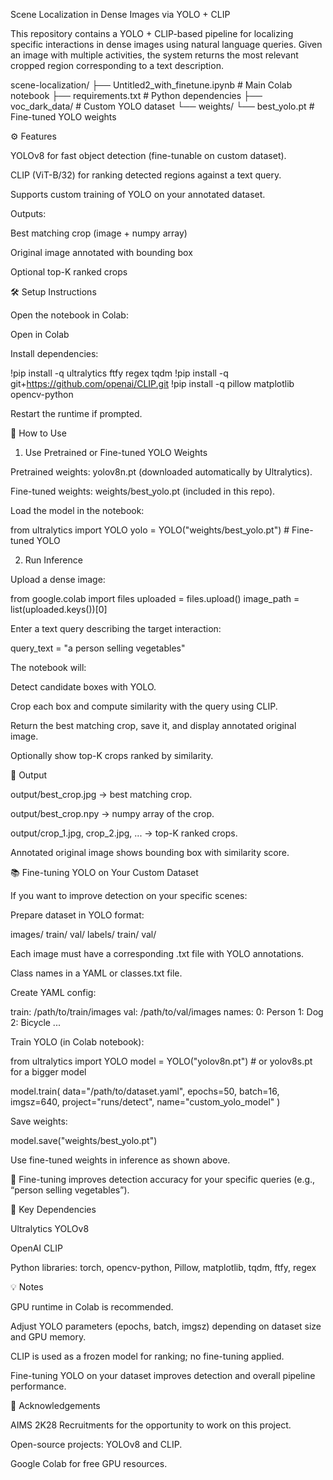 Scene Localization in Dense Images via YOLO + CLIP

This repository contains a YOLO + CLIP-based pipeline for localizing specific interactions in dense images using natural language queries. Given an image with multiple activities, the system returns the most relevant cropped region corresponding to a text description.

scene-localization/
├── Untitled2_with_finetune.ipynb   # Main Colab notebook
├── requirements.txt                 # Python dependencies
├── voc_dark_data/                   # Custom YOLO dataset
└── weights/
    └── best_yolo.pt                 # Fine-tuned YOLO weights

⚙️ Features

YOLOv8 for fast object detection (fine-tunable on custom dataset).

CLIP (ViT-B/32) for ranking detected regions against a text query.

Supports custom training of YOLO on your annotated dataset.

Outputs:

Best matching crop (image + numpy array)

Original image annotated with bounding box

Optional top-K ranked crops

🛠 Setup Instructions

Open the notebook in Colab:

Open in Colab

Install dependencies:

!pip install -q ultralytics ftfy regex tqdm
!pip install -q git+https://github.com/openai/CLIP.git
!pip install -q pillow matplotlib opencv-python


Restart the runtime if prompted.

🚀 How to Use
1. Use Pretrained or Fine-tuned YOLO Weights

Pretrained weights: yolov8n.pt (downloaded automatically by Ultralytics).

Fine-tuned weights: weights/best_yolo.pt (included in this repo).

Load the model in the notebook:

from ultralytics import YOLO
yolo = YOLO("weights/best_yolo.pt")  # Fine-tuned YOLO

2. Run Inference

Upload a dense image:

from google.colab import files
uploaded = files.upload()
image_path = list(uploaded.keys())[0]


Enter a text query describing the target interaction:

query_text = "a person selling vegetables"


The notebook will:

Detect candidate boxes with YOLO.

Crop each box and compute similarity with the query using CLIP.

Return the best matching crop, save it, and display annotated original image.

Optionally show top-K crops ranked by similarity.

📝 Output

output/best_crop.jpg → best matching crop.

output/best_crop.npy → numpy array of the crop.

output/crop_1.jpg, crop_2.jpg, ... → top-K ranked crops.

Annotated original image shows bounding box with similarity score.

📚 Fine-tuning YOLO on Your Custom Dataset

If you want to improve detection on your specific scenes:

Prepare dataset in YOLO format:

images/
    train/
    val/
labels/
    train/
    val/


Each image must have a corresponding .txt file with YOLO annotations.

Class names in a YAML or classes.txt file.

Create YAML config:

train: /path/to/train/images
val: /path/to/val/images
names:
  0: Person
  1: Dog
  2: Bicycle
  ...


Train YOLO (in Colab notebook):

from ultralytics import YOLO
model = YOLO("yolov8n.pt")  # or yolov8s.pt for a bigger model

model.train(
    data="/path/to/dataset.yaml",
    epochs=50,
    batch=16,
    imgsz=640,
    project="runs/detect",
    name="custom_yolo_model"
)


Save weights:

model.save("weights/best_yolo.pt")


Use fine-tuned weights in inference as shown above.

🔹 Fine-tuning improves detection accuracy for your specific queries (e.g., “person selling vegetables”).

📝 Key Dependencies

Ultralytics YOLOv8

OpenAI CLIP

Python libraries: torch, opencv-python, Pillow, matplotlib, tqdm, ftfy, regex

💡 Notes

GPU runtime in Colab is recommended.

Adjust YOLO parameters (epochs, batch, imgsz) depending on dataset size and GPU memory.

CLIP is used as a frozen model for ranking; no fine-tuning applied.

Fine-tuning YOLO on your dataset improves detection and overall pipeline performance.

🙏 Acknowledgements

AIMS 2K28 Recruitments for the opportunity to work on this project.

Open-source projects: YOLOv8 and CLIP.

Google Colab for free GPU resources.
